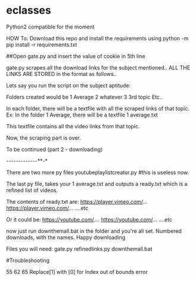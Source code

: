 # eclasses

Python2 compatible for the moment

HOW To:
Download this repo and install the requirements using
    python -m pip install -r requirements.txt

##Open gate.py and insert the value of cookie in 5th line

gate.py
scrapes all the download links for the subject mentioned.. 
ALL THE LINKS ARE STORED in the format as follows.. 

Lets say you run the script on the subject aptitude:

Folders created would be
1 Average
2 whatever
3 3rd topic
Etc.. 

In each folder, there will be a textfile with all the scraped links of that topic. 
Ex:
In the folder 1 Average, there will be a textfile
1 average.txt

This textfile contains all the video links from that topic. 

Now, the scraping part is over. 

To be continued (part 2 - downloading)


-*-*-*-*-*-*-*-*-*-*-*-*-**-*


There are two more py files
youtubeplaylistcreator.py
#this is useless now. 


The last py file, takes your 
1 average.txt
and outputs a ready.txt which is a refined list of videos. 

The contents of ready.txt are:
https://player.vimeo.com/...
https://player.vimeo.com/... 
....etc

Or it could be:
https://youtube.com/....
https://youtube.com/... 
....etc

now just run downthemall.bat in the folder and you're all set.
Numbered downloads, with the names. 
Happy downloading

Files you will need:
gate.py
refinedlinks.py
downthemall.bat



#Troubleshooting

55 62 65
Replace[1] with [0] for Index out of bounds error